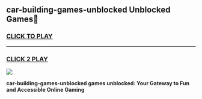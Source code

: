 
## car-building-games-unblocked Unblocked Games👋
<h3>
<a href="https://news.freeplayer.one?title=car-building-games-unblocked&ref=16F">CLICK TO PLAY</a></h3>
<hr>

<h3>
<a href="https://news.freeplayer.one?title=car-building-games-unblocked&ref=16F">CLICK 2 PLAY</a>
  
</h3>

<a href="https://news.freeplayer.one?title=car-building-games-unblocked&ref=16F/"><img src="https://clearcache.store/games.png"></a>


**car-building-games-unblocked games unblocked: Your Gateway to Fun and Accessible Online Gaming**
